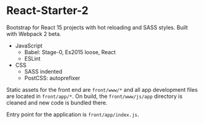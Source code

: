 # React-Starter-2

Bootstrap for React 15 projects with hot reloading and SASS styles. Built with Webpack 2 beta.

- JavaScript
    - Babel: Stage-0, Es2015 loose, React
    - ESLint
- CSS
    - SASS indented
    - PostCSS: autoprefixer

Static assets for the front end are `front/www/*` and all app development files are located in `front/app/*`.
On build, the `front/www/js/app` directory is cleaned and new code is bundled there. 

Entry point for the application is `front/app/index.js`.

